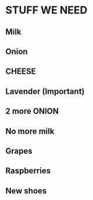 # STUFF WE NEED
## Milk
## Onion
## CHEESE
## Lavender (Important)
## 2 more ONION
## No more milk
## Grapes
## Raspberries
## New shoes
